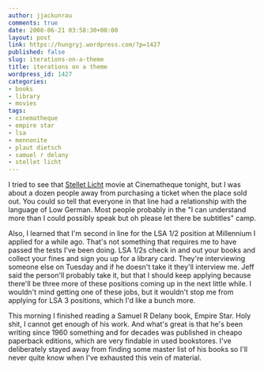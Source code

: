 ```yaml
---
author: jjackunrau
comments: true
date: 2008-06-21 03:58:30+00:00
layout: post
link: https://hungryj.wordpress.com/?p=1427
published: false
slug: iterations-on-a-theme
title: iterations on a theme
wordpress_id: 1427
categories:
- books
- library
- movies
tags:
- cinematheque
- empire star
- lsa
- mennonite
- plaut dietsch
- samuel r delany
- stellet licht
---
```


I tried to see that [Stellet Licht](http://youtube.com/watch?v=AufewteAg7g) movie at Cinematheque tonight, but I was about a dozen people away from purchasing a ticket when the place sold out. You could so tell that everyone in that line had a relationship with the language of Low German. Most people probably in the "I can understand more than I could possibly speak but oh please let there be subtitles" camp.

Also, I learned that I'm second in line for the LSA 1/2 position at Millennium I applied for a while ago. That's not something that requires me to have passed the tests I've been doing. LSA 1/2s check in and out your books and collect your fines and sign you up for a library card. They're interviewing someone else on Tuesday and if he doesn't take it they'll interview me. Jeff said the person'll probably take it, but that I should keep applying because there'll be three more of these positions coming up in the next little while. I wouldn't mind getting one of these jobs, but it wouldn't stop me from applying for LSA 3 positions, which I'd like a bunch more.

This morning I finished reading a Samuel R Delany book, Empire Star. Holy shit, I cannot get enough of his work. And what's great is that he's been writing since 1960 something and for decades was published in cheapo paperback editions, which are very findable in used bookstores. I've deliberately stayed away from finding some master list of his books so I'll never quite know when I've exhausted this vein of material.
